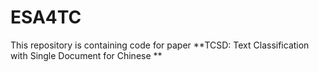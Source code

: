 # ESA4TC

This repository is containing code for paper **TCSD: Text Classification with Single Document  for Chinese **
